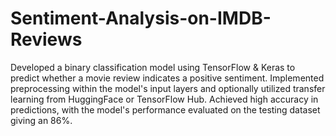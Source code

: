# Sentiment-Analysis-on-IMDB-Reviews

Developed a binary classification model using TensorFlow & Keras to predict whether a movie review indicates a positive sentiment. Implemented preprocessing within the model's input layers and optionally utilized transfer learning from HuggingFace or TensorFlow Hub. Achieved high accuracy in predictions, with the model's performance evaluated on the testing dataset giving an 86%. 
